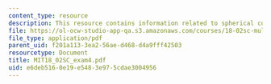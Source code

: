```yaml
---
content_type: resource
description: This resource contains information related to spherical coordinates.
file: https://ol-ocw-studio-app-qa.s3.amazonaws.com/courses/18-02sc-multivariable-calculus-fall-2010/e6deb5160e19e5483e975cdae3004956_MIT18_02SC_exam4.pdf
file_type: application/pdf
parent_uid: f201a113-3ea2-56ae-d468-d4a9fff42503
resourcetype: Document
title: MIT18_02SC_exam4.pdf
uid: e6deb516-0e19-e548-3e97-5cdae3004956
---
```


